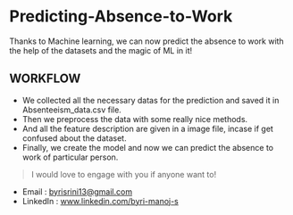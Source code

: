 # Predicting-Absence-to-Work
Thanks to Machine learning, we can now predict the absence to work with the help of the datasets and the magic of ML in it!

## WORKFLOW
  - We collected all the necessary datas for the prediction and saved it in Absenteeism_data.csv file.
  - Then we preprocess the data with some really nice methods.
  - And all the feature description are given in a image file, incase if get confused about the dataset.
  - Finally, we create the model and now we can predict the absence to work of particular person.

> I would love to engage with you if anyone want to! 
- Email : byrisrini13@gmail.com 
- LinkedIn : www.linkedin.com/byri-manoj-s
